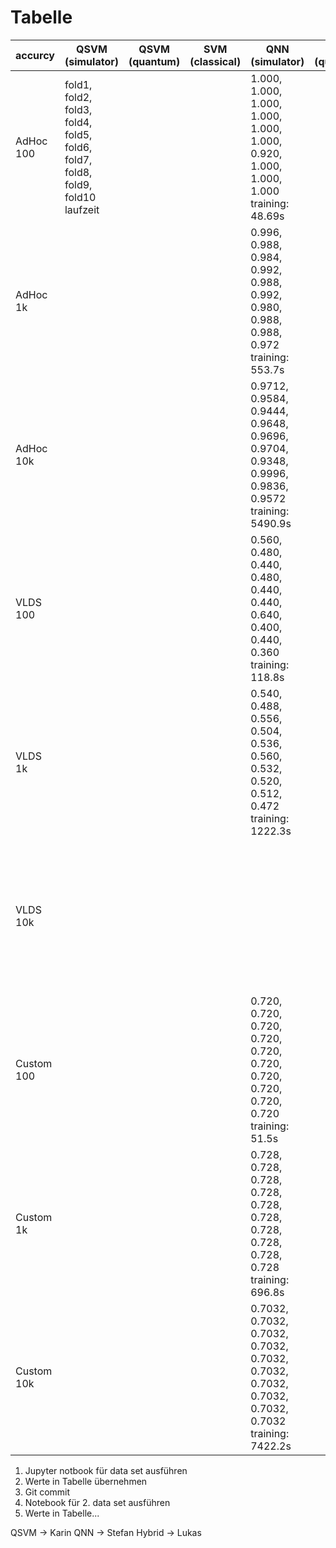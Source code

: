 # Tabelle

| accurcy    | QSVM (simulator)                                                                   | QSVM (quantum) | SVM (classical) | QNN (simulator) | QNN (quantum) | NN (classical) | Hybrid (simulator)                                                                                        | Hybrid (quantum) |
|------------|------------------------------------------------------------------------------------|----------------|-----------------|-----------------|---------------|----------------|-----------------------------------------------------------------------------------------------------------|------------------|
| AdHoc 100  | fold1, fold2, fold3, fold4, fold5, fold6, fold7, fold8, fold9, fold10<br/>laufzeit |                |                 | 1.000, 1.000, 1.000, 1.000, 1.000, 1.000, 0.920, 1.000, 1.000, 1.000 <br/>training: 48.69s |               | 0.571          | 0.56, 0.52, 0.68, 0.48, 0.72, 0.56, 0.56, 0.52, 0.68, 0.56<br/>training: 167.044214s                      | 0.9              |
| AdHoc 1k   |                                                                                    |                |                 | 0.996, 0.988, 0.984, 0.992, 0.988, 0.992, 0.980, 0.988, 0.988, 0.972<br/>training: 553.7s |               | 0.523          | 0.6200, 0.5600, 0.6200, 0.5920, 0.5760, 0.5040, 0.6000, 0.7200, 0.6520, 0.6240<br/>training: 1459.594235s | 0.8              |
| AdHoc 10k  |                                                                                    |                |                 | 0.9712, 0.9584, 0.9444, 0.9648, 0.9696, 0.9704, 0.9348, 0.9996, 0.9836, 0.9572<br/>training: 5490.9s |               | 0.61           | 0.6204, 0.5348, 0.5764, 0.5936, 0.5064, 0.5276, 0.5516, 0.6028, 0.5232, 0.5904<br/>training: 6763.651939s | 0.8              |
| VLDS 100   |                                                                                    |                |                 | 0.560, 0.480, 0.440, 0.480, 0.440, 0.440, 0.640, 0.400, 0.440, 0.360<br/>training: 118.8s |               | 0.95           | 1.0000, 0.9600, 0.9600, 0.9600, 0.9600, 0.9200, 0.9600, 0.9600, 0.9600, 0.9600<br/>training: 77.035424s   |                  |
| VLDS 1k    |                                                                                    |                |                 | 0.540, 0.488, 0.556, 0.504, 0.536, 0.560, 0.532, 0.520, 0.512, 0.472<br/>training: 1222.3s |               | 0.85           | 0.8160, 0.7840, 0.8240, 0.8520, 0.8080, 0.8160, 0.8240, 0.7840, 0.8360, 0.7720<br/>training: 960.902721s  |                  |
| VLDS 10k   |                                                                                    |                |                 |                 |               | 0.99           | 0.9984, 0.9948, 0.8368, 0.9892, 0.9944, 0.9956, 0.9984, 0.9988, 0.9988, 0.9980<br/>training: 6656.448425s | 0.8              |
| Custom 100 |                                                                                    |                |                 | 0.720, 0.720, 0.720, 0.720, 0.720, 0.720, 0.720, 0.720, 0.720, 0.720<br/>training: 51.5s |               | 0.71           | 0.7200, 0.7200, 0.7200, 0.7200, 0.7200, 0.7200, 0.7200, 0.7200, 0.7200, 0.7200<br/>training: 77.34316s    | 0.8              |
| Custom 1k  |                                                                                    |                |                 | 0.728, 0.728, 0.728, 0.728, 0.728, 0.728, 0.728, 0.728, 0.728, 0.728<br/>training: 696.8s |               | 0.72           | 0.7280, 0.7280, 0.7280, 0.7280, 0.7280, 0.7280, 0.7280, 0.7280, 0.7280, 0.7280<br/>training: 958.979004   |                  |
| Custom 10k |                                                                                    |                |                 | 0.7032, 0.7032, 0.7032, 0.7032, 0.7032, 0.7032, 0.7032, 0.7032, 0.7032, 0.7032<br/>training: 7422.2s |               | 0.70           | 0.7032, 0.7032, 0.7032, 0.7032, 0.7032, 0.7032, 0.7032, 0.7032, 0.7032, 0.7032<br/>training: 9622.334844s |                  |

1. Jupyter notbook für data set ausführen
2. Werte in Tabelle übernehmen
3. Git commit
4. Notebook für 2. data set ausführen
5. Werte in Tabelle...

QSVM -> Karin
QNN -> Stefan
Hybrid -> Lukas
